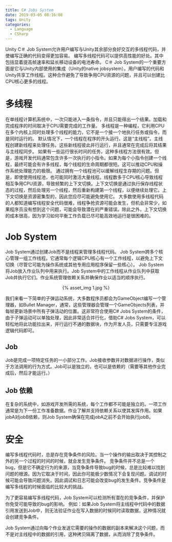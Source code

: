 ```yaml
---
title: C# Jobs System
date: 2019-03-05 08:16:08
tags: Unity
categories: 
  - Language
  - CSharp
---
```

Unity C＃ Job System允许用户编写与Unity其余部分良好交互的多线程代码，并使编写正确的代码变得更加容易。
编写多线程代码可以提供高性能的好处。其中包括显着提高帧速率和延长移动设备的电池寿命。
C＃ Job System的一个重要方面是它与Unity内部使用的集成（Unity的native jobsystem）。用户编写的代码和Unity共享工作线程。这种合作避免了导致争用CPU资源的问题，并且可以创建比CPU核心更多的线程。

# 多线程

在单线程计算机系统中，一次只能进入一条指令，并且只能得出一个结果。加载和完成程序的时间取决于CPU需要完成的工作量。
多线程是一种编程，它利用CPU在多个内核上同时处理多个线程的能力，它不是一个接一个地执行任务或指令，而是同时运行的。
默认情况下，一个线程在程序的开头运行。这是“主线程”。主线程创建新线程来处理任务。这些新线程彼此并行运行，并且通常在完成后将其结果与主线程同步。
如果有一些运行很长时间的任务，这种多线程方法很有效。但是，游戏开发代码通常包含许多一次执行的小指令。如果为每个小指令创建一个线程，最终可能会有许多线程，每个线程的生命周期都很短。这可以推动CPU和操作系统处理能力的极限。
通过拥有一个线程池可以缓解线程生存期的问题。但是，即使使用线程池，也可能同时激活大量线程。线程数多于CPU核心导致线程相互争用CPU资源，导致频繁的上下文切换。上下文切换是通过执行保存线程状态的过程，然后处理另一个线程，然后重新构建第一个线程，以便继续处理它。上下文切换是资源密集型的，因此您应尽可能避免使用它。
大多数使用多线程代码的人都知道编写线程安全代码很难，线程争抢资源可能会发生，但机会非常少，如果程序员没有想到这个问题，可能会导致潜在的严重错误。除此之外，上下文切换的成本很高，因为学习如何平衡工作负载已尽可能高效地运行是很困难的。

# Job System

Job System通过创建Job而不是线程来管理多线程代码。
Job System跨多个核心管理一组工作线程。它通常每个逻辑CPU核心有一个工作线程，以避免上下文切换（尽管它可能为操作系统或其他专用应用程序保留一些核心）。
Job System将Job放入作业队列中用来执行。Job System中的工作线程从作业队列中获取Job并执行它们。作业系统管理依赖关系并确保作业以适当的顺序执行。

<div align=center>{% asset_img 1.jpg %}</div>

我们来看一下简单的子弹运动系统，大多数程序员都会为GameObject编写一个管理器，如Bullet Manager，通常，这些管理器会管理一个GameObjects列表，并每帧更新场景中所有子弹活动的位置。这非常符合使用C# Jobs System的条件，由于子弹运动可以单独处理，因此非常适合并行化，借助C# Jobs System，可以轻松地将此功能拉出来，并行运行不通的数据块，作为开发人员，只需要专注游戏逻辑代码即可。

## Job

Job是完成一项特定任务的一小部分工作。Job接收参数并对数据进行操作，类似于方法调用的行为方式。Job可以是独立的，也可以是依赖的（需要等其他作业完成后，然后才能运行。）

## Job 依赖

在复杂的系统中，如游戏开发所需的系统，每个工作都不可能是独立的。一项工作通常是为下一份工作准备数据。作业了解并支持依赖关系以使其发挥作用。如果jobA对jobB依赖，则Job System确保在完成jobA之前不会开始执行jobB。

# 安全

编写多线程代码时，总是存在竞争条件的风险。当一个操作的输出取决于其控制之外的另一个过程的时间的时候，就会发生竞争条件。
竞争条件并不总是一个bug，但是它不确定行为的来源，当竞争条件导致bug的时候，总是比较难以找到问题的根源。因为它取决于时间，因此你可能极少数情况下会复现问题。调试的时候可能会导致问题消失。因此调试和日志可能会改变bug的发生条件。竞争条件是编写多线程的时候面临的比较大的挑战。

为了更容易编写多线程代码，Job System可以检测所有潜在的竞争条件，并保护你免受可能导致的bug的影响。
例如：如果Job System将主线程中代码中的数据引用发送到Job中，则无法验证作业在写入数据的时候同时读取数据，这种情况就会创建竞争条件。

Job System通过向每个作业发送它需要的操作的数据的副本来解决这个问题，而不是对主线程中的数据的引用，这种拷贝隔离了数据，从而消除了竞争条件。

